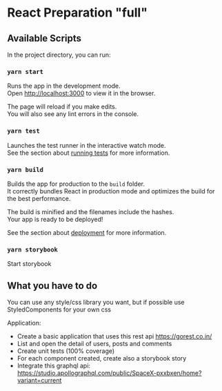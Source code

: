 # React Preparation "full"
## Available Scripts

In the project directory, you can run:

### `yarn start`

Runs the app in the development mode.\
Open [http://localhost:3000](http://localhost:3000) to view it in the browser.

The page will reload if you make edits.\
You will also see any lint errors in the console.

### `yarn test`

Launches the test runner in the interactive watch mode.\
See the section about [running tests](https://facebook.github.io/create-react-app/docs/running-tests) for more information.

### `yarn build`

Builds the app for production to the `build` folder.\
It correctly bundles React in production mode and optimizes the build for the best performance.

The build is minified and the filenames include the hashes.\
Your app is ready to be deployed!

See the section about [deployment](https://facebook.github.io/create-react-app/docs/deployment) for more information.

### `yarn storybook`
Start storybook

## What you have to do
You can use any style/css library you want, but if possible use StyledComponents for your own css

Application: 
- Create a basic application that uses this rest api https://gorest.co.in/
- List and open the detail of users, posts and comments
- Create unit tests (100% coverage)
- For each component created, create also a storybook story
- Integrate this graphql api: https://studio.apollographql.com/public/SpaceX-pxxbxen/home?variant=current
